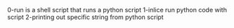 0-run is a shell script that runs a python script
1-inlice run python code with script
2-printing out specific string from python script
